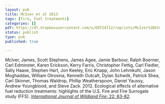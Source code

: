 ```yaml
---
layout: pub
title: McIver et al 2013
tags: [fire, fuel treatments]
categories: []
pdf: https://dl.dropboxusercontent.com/u/69724712/reprints/McIver%2BStephens%2Betal-2012_FFS-Highlights_IJWF2012.pdf
status: publish
type: pub
published: true

---
```


McIver, James, Scott Stephens, James Agee, Jamie Barbour, Ralph Boerner, Carl Edminster, Karen Erickson, Kerry Farris, Christopher Fettig, Carl Fiedler, Sally Haase, Stephen Hart, Jon Keeley, Eric Knapp, John Lehmkuhl, Jason Moghaddas, William Otrosina, Kenneth Outcalt, Dylan Schwilk, Patrick Shea, Carl Skinner, Thomas Waldrop, Phillip Weatherspoon, Daniel Yaussy, Andrew Youngblood, and Steve Zack. 2012. Ecological effects of alternative fuel reduction treatments: highlights of the U.S. Fire and Fire Surrogate study (FFS). [*International Journal of Wildland Fire*: 22: 63-82](http://dx.doi.org/10.1071/WF11130).
